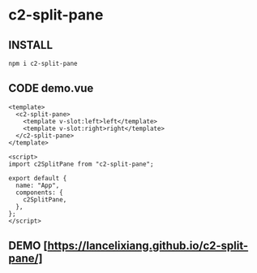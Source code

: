 # c2-split-pane

## INSTALL
```
npm i c2-split-pane
```

## CODE demo.vue
```
<template>
  <c2-split-pane>
    <template v-slot:left>left</template>
    <template v-slot:right>right</template>
  </c2-split-pane>
</template>

<script>
import c2SplitPane from "c2-split-pane";

export default {
  name: "App",
  components: {
    c2SplitPane,
  },
};
</script>
```

## DEMO [https://lancelixiang.github.io/c2-split-pane/]